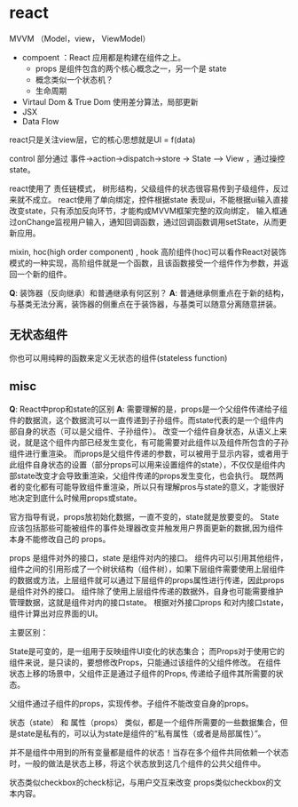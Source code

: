 # react

MVVM （Model，view， ViewModel）

* compoent ：React 应用都是构建在组件之上。
  * props 是组件包含的两个核心概念之一，另一个是 state
  * 概念类似一个状态机？
  * 生命周期
* Virtaul Dom & True Dom 使用差分算法，局部更新
* JSX
* Data Flow





react只是关注view层，它的核心思想就是UI = f(data)

control 部分通过 事件->action->dispatch->store -> State --> View ，通过操控state。



react使用了 责任链模式，  树形结构，父级组件的状态很容易传到子级组件，反过来就不成立。
react使用了单向绑定，控件根据state 表现ui，不能根据ui输入直接改变state，只有添加反向环节，才能构成MVVM框架完整的双向绑定，
输入框通过onChange监视用户输入，通知回调函数，通过回调函数调用setState，从而更新应用。

mixin, hoc(high order component) , hook
高阶组件(hoc)可以看作React对装饰模式的一种实现，高阶组件就是一个函数，且该函数接受一个组件作为参数，并返回一个新的组件。

**Q**: 装饰器（反向继承）和普通继承有何区别？
**A**: 普通继承侧重点在于新的结构，与基类无法分离，装饰器的侧重点在于装饰器，与基类可以随意分离随意拼装。

## 无状态组件

你也可以用纯粹的函数来定义无状态的组件(stateless function)


## misc

**Q**: React中prop和state的区别
**A**:
需要理解的是，props是一个父组件传递给子组件的数据流，这个数据流可以一直传递到子孙组件。而state代表的是一个组件内部自身的状态（可以是父组件、子孙组件）。
改变一个组件自身状态，从语义上来说，就是这个组件内部已经发生变化，有可能需要对此组件以及组件所包含的子孙组件进行重渲染。
而props是父组件传递的参数，可以被用于显示内容，或者用于此组件自身状态的设置（部分props可以用来设置组件的state），不仅仅是组件内部state改变才会导致重渲染，父组件传递的props发生变化，也会执行。
既然两者的变化都有可能导致组件重渲染，所以只有理解pros与state的意义，才能很好地决定到底什么时候用props或state。



官方指导有说，props放初始化数据，一直不变的，state就是放要变的。
State 应该包括那些可能被组件的事件处理器改变并触发用户界面更新的数据,因为组件本身不能修改自己的 props。


props 是组件对外的接口，state 是组件对内的接口。
组件内可以引用其他组件，组件之间的引用形成了一个树状结构（组件树），如果下层组件需要使用上层组件的数据或方法，上层组件就可以通过下层组件的props属性进行传递，因此props是组件对外的接口。
组件除了使用上层组件传递的数据外，自身也可能需要维护管理数据，这就是组件对内的接口state。
根据对外接口props 和对内接口state，组件计算出对应界面的UI。

主要区别：

State是可变的，是一组用于反映组件UI变化的状态集合；
而Props对于使用它的组件来说，是只读的，要想修改Props，只能通过该组件的父组件修改。
在组件状态上移的场景中，父组件正是通过子组件的Props, 传递给子组件其所需要的状态。

父组件通过子组件的props，实现传参。子组件不能改变自身的props。

状态（state） 和 属性（props） 类似，都是一个组件所需要的一些数据集合，但是state是私有的，可以认为state是组件的“私有属性（或者是局部属性）”。

并不是组件中用到的所有变量都是组件的状态！当存在多个组件共同依赖一个状态时，一般的做法是状态上移，将这个状态放到这几个组件的公共父组件中。

状态类似checkbox的check标记，与用户交互来改变
props类似checkbox的文本内容。